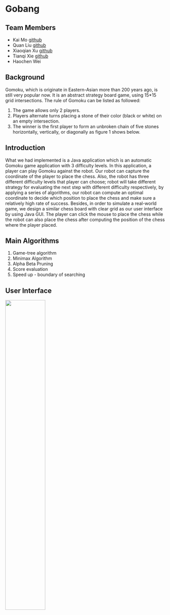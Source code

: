 # Gobang
## Team Members
- Kai Mo [github](https://github.com/MarkKai)
- Quan Liu [github](https://github.com/hans12x)
- Xiaoqian Xu [github](https://github.com/Cecilia-xu)
- Tianqi Xie [github](https://github.com/kikixie95)
- Haochen Wei 
## Background
Gomoku, which is originate in Eastern-Asian more than 200 years ago, is still very popular now. It is an abstract strategy board game, using 15*15 grid intersections. The rule of Gomoku can be listed as followed:
1. The game allows only 2 players. 
2. Players alternate turns placing a stone of their color (black or white) on an empty intersection.
3. The winner is the first player to form an unbroken chain of five stones horizontally, vertically, or diagonally as figure 1 shows below.
## Introduction
What we had implemented is a Java application which is an automatic Gomoku game application with 3 difficulty levels. In this application, a player can play Gomoku against the robot. Our robot can capture the coordinate of the player to place the chess. Also, the robot has three different difficulty levels that player can choose; robot will take different strategy for evaluating the next step with different difficulty respectively, by applying a series of algorithms, our robot can compute an optimal coordinate to decide which position to place the chess and make sure a relatively high rate of success. Besides, in order to simulate a real-world game, we design a similar chess board with clear grid as our user interface by using Java GUI. The player can click the mouse to place the chess while the robot can also place the chess after computing the position of the chess where the player placed.
## Main Algorithms
1. Game-tree algorithm
2. Minimax Algorithm
3. Alpha Beta Pruning
4. Score evaluation
5. Speed up - boundary of searching
## User Interface
<img src="https://github.com/MarkKai/Gobang/blob/master/userInterface/1.png" height="50%" width="50%">
